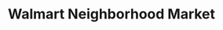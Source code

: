 ---
title: "Walmart Neighborhood Market"
url: /athens/walmart-neighborhood-market/
shop: supermarket
---